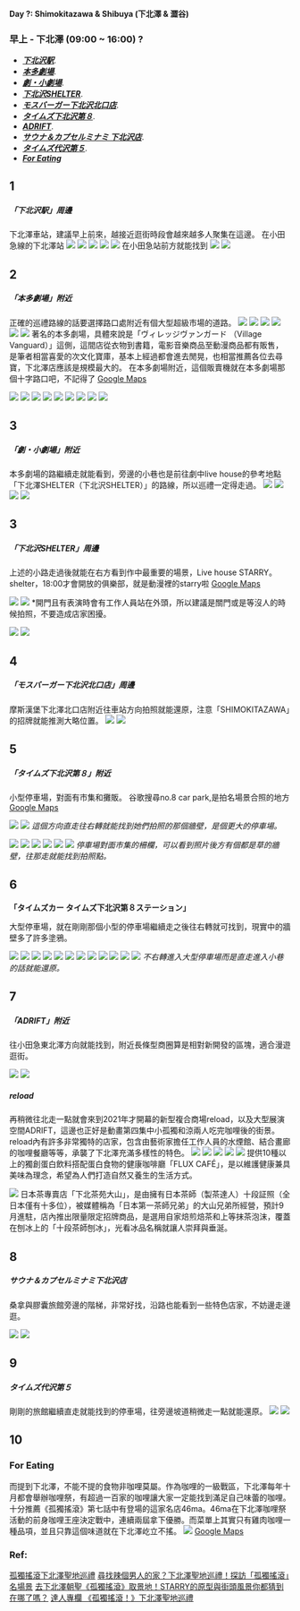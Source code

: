 #### Day ?: Shimokitazawa & Shibuya (下北澤 & 澀谷)

### 早上 - 下北澤 (09:00 ~ 16:00) ?

* *[**下北沢駅**](#1)*.
* *[**本多劇場**](#2)*.
* *[**劇・小劇場**](#3)*.
* *[**下北沢SHELTER**](#4)*.
* *[**モスバーガー下北沢北口店**](#5)*.
* *[***タイムズ下北沢第８***](#6)*.
* *[***ADRIFT***](#7)*.
* *[**サウナ＆カプセルミナミ 下北沢店**](#8)*.
* *[**タイムズ代沢第５**](#9)*.
*  ***[**For Eating**](#10)***

## 1
##### **「下北沢駅」周邊**
下北澤車站，建議早上前來，越接近逛街時段會越來越多人聚集在這邊。
在小田急線的下北澤站
![](Pasted%20image%2020240430094338.png)
![](Pasted%20image%2020240430094639.png)
![](Pasted%20image%2020240430094345.png)
![](Pasted%20image%2020240430094649.png)
![](Pasted%20image%2020240430094354.png)
在小田急站前方就能找到
![](Pasted%20image%2020240430100639.png)
![](Pasted%20image%2020240430100645.png)
## 2
##### **「本多劇場」附近**

正確的巡禮路線的話要選擇路口處附近有個大型超級市場的道路。
![](Pasted%20image%2020240430094705.png)
![](Pasted%20image%2020240430094411.png)
![](Pasted%20image%2020240430094729.png)
![](Pasted%20image%2020240430094420.png)
![](Pasted%20image%2020240430094736.png)
![](Pasted%20image%2020240430094427.png)
著名的本多劇場，具體來說是「ヴィレッジヴァンガード （Village Vanguard）」這側，這間店從衣物到書籍，電影音樂商品至動漫商品都有販售，是筆者相當喜愛的次文化寶庫，基本上經過都會進去閒晃，也相當推薦各位去尋寶，下北澤店應該是規模最大的。
在本多劇場附近，這個販賣機就在本多劇場那個十字路口吧，不記得了
[Google Maps](https://www.google.com/maps?ll=35.661484,139.668602&z=16&t=m&hl=zh-TW&gl=TW&mapclient=embed&cid=16964935770679989309)

![](Pasted%20image%2020240430094819.png)
![](Pasted%20image%2020240430094448.png)
![](Pasted%20image%2020240430094826.png)
![](Pasted%20image%2020240430094458.png)
![](Pasted%20image%2020240430094847.png)
![](Pasted%20image%2020240430094518.png)
![](Pasted%20image%2020240430094900.png)
![](Pasted%20image%2020240430094531.png)
![](Pasted%20image%2020240430100501.png)

## 3
##### **「劇・小劇場」附近**

本多劇場的路繼續走就能看到，旁邊的小巷也是前往劇中live house的參考地點「下北澤SHELTER（下北沢SHELTER）」的路線，所以巡禮一定得走過。
![](Pasted%20image%2020240430094920.png)
![](Pasted%20image%2020240430094550.png)
![](Pasted%20image%2020240430094932.png)
![](Pasted%20image%2020240430094555.png)

## 3
##### **「下北沢SHELTER」周邊**

上述的小路走過後就能在右方看到作中最重要的場景，Live house STARRY。
shelter，18:00才會開放的俱樂部，就是動漫裡的starry啦
[Google Maps](https://www.google.com/maps/place/Shelter/@35.662027,139.669989,19z/data=!4m6!3m5!1s0x6018f36a1800c2b1:0x8441942493bd853a!8m2!3d35.661482!4d139.6694661!16s%2Fg%2F1td_ymxw?hl=zh-TW&entry=ttu)

![](Pasted%20image%2020240430095001.png)
![](Pasted%20image%2020240430095009.png)
*開門且有表演時會有工作人員站在外頭，所以建議是關門或是等沒人的時候拍照，不要造成店家困擾。

![](Pasted%20image%2020240430095025.png)
![](Pasted%20image%2020240430095031.png)

## 4
##### **「モスバーガー下北沢北口店」周邊**

摩斯漢堡下北澤北口店附近往車站方向拍照就能還原，注意「SHIMOKITAZAWA」的招牌就能推測大略位置。
![](Pasted%20image%2020240430095044.png)
![](Pasted%20image%2020240430095049.png)

## 5
##### **「タイムズ下北沢第８」附近**

小型停車場，對面有市集和攤販。
谷歌搜尋no.8 car park,是拍名場景合照的地方
[Google Maps](https://www.google.com/maps/place/Times+Shimo-Kitazawa+No.8+Car+Park/@35.6626573,139.6666031,17z/data=!3m1!4b1!4m6!3m5!1s0x6018f36a5c99185f:0x3b76dd581fba51d9!8m2!3d35.662653!4d139.669178!16s%2Fg%2F1w04k45d?hl=zh-TW&entry=ttu)

![](Pasted%20image%2020240430095058.png)
![](Pasted%20image%2020240430095110.png)
*這個方向直走往右轉就能找到她們拍照的那個牆壁，是個更大的停車場。*

![](Pasted%20image%2020240430095137.png)
![](Pasted%20image%2020240430095144.png)
![](Pasted%20image%2020240430095150.png)
![](Pasted%20image%2020240430095157.png)
![](Pasted%20image%2020240430095202.png)
![](Pasted%20image%2020240430095210.png)
*停車場對面市集的柵欄，可以看到照片後方有個都是草的牆壁，往那走就能找到拍照點。*

## 6
**「タイムズカー タイムズ下北沢第８ステーション」**

大型停車場，就在剛剛那個小型的停車場繼續走之後往右轉就可找到，現實中的牆壁多了許多塗鴉。

![](Pasted%20image%2020240430095234.png)
![](Pasted%20image%2020240430095244.png)
![](Pasted%20image%2020240430095249.png)
![](Pasted%20image%2020240430095253.png)
![](Pasted%20image%2020240430095302.png)
![](Pasted%20image%2020240430095307.png)
![](Pasted%20image%2020240430095313.png)
![](Pasted%20image%2020240430095320.png)
![](Pasted%20image%2020240430095326.png)
![](Pasted%20image%2020240430095330.png)
![](Pasted%20image%2020240430095344.png)
![](Pasted%20image%2020240430095349.png)
*不右轉進入大型停車場而是直走進入小巷的話就能還原。*

## 7
##### **「ADRIFT」附近**

往小田急東北澤方向就能找到，附近長條型商圈算是相對新開發的區塊，適合漫遊逛街。

![](Pasted%20image%2020240430095702.png)
![](Pasted%20image%2020240430095707.png)
##### reload
再稍微往北走一點就會來到2021年才開幕的新型複合商場reload，以及大型展演空間ADRIFT，這邊也正好是動畫第四集中小孤獨和涼兩人吃完咖哩後的街景。reload內有許多非常獨特的店家，包含由藝術家擔任工作人員的水煙館、結合畫廊的咖哩餐廳等等，承襲了下北澤充滿多樣性的特色。
![](Pasted%20image%2020240430100712.png)
![](Pasted%20image%2020240430100718.png)
![](Pasted%20image%2020240430101232.png)
![](Pasted%20image%2020240430101318.png)
![](Pasted%20image%2020240430101329.png)
提供10種以上的獨創蛋白飲料搭配蛋白食物的健康咖啡廳「FLUX CAFÉ」，是以維護健康兼具美味為理念，希望為人們打造自然又養生的生活方式。

![](Pasted%20image%2020240430101357.png)
日本茶專賣店「下北茶苑大山」，是由擁有日本茶師（製茶達人）十段証照（全日本僅有十多位），被媒體稱為「日本第一茶師兄弟」的大山兄弟所經營，預計9月進駐，店內推出限量限定招牌商品，是選用自家焙煎焙茶和上等抹茶泡沫，覆蓋在刨冰上的「十段茶師刨冰」，光看冰品名稱就讓人崇拜與垂涎。

## 8
##### **サウナ＆カプセルミナミ下北沢店**

桑拿與膠囊旅館旁邊的階梯，非常好找，沿路也能看到一些特色店家，不妨邊走邊逛。

![](Pasted%20image%2020240430100727.png)
![](Pasted%20image%2020240430100732.png)

## 9
##### **タイムズ代沢第５**

剛剛的旅館繼續直走就能找到的停車場，往旁邊坡道稍微走一點就能還原。
![](Pasted%20image%2020240430100744.png)
![](Pasted%20image%2020240430100748.png)

## 10
### For Eating
而提到下北澤，不能不提的食物非咖哩莫屬。作為咖哩的一級戰區，下北澤每年十月都會舉辦咖哩祭，有超過一百家的咖哩讓大家一定能找到滿足自己味蕾的咖哩。
十分推薦《孤獨搖滾》第七話中有登場的這家名店46ma。46ma在下北澤咖哩祭活動的前身咖哩王座決定戰中，連續兩屆拿下優勝。而菜單上其實只有雞肉咖哩一種品項，並且只靠這個味道就在下北澤屹立不搖。
![](Pasted%20image%2020240430101104.png)
[Google Maps](https://www.google.com/maps/place/46ma/@35.661694,139.669445,17z/data=!4m6!3m5!1s0x6018f36a17d2da19:0x4bc03d8aa3019f2f!8m2!3d35.6616939!4d139.6694452!16s%2Fg%2F1hcb5zphd?hl=zh-TW&entry=ttu)


### Ref:

[孤獨搖滾下北澤聖地巡禮](https://www.xiaohongshu.com/discovery/item/64b2948d000000001c00cdd9?app_platform=ios&app_version=8.33&share_from_user_hidden=true&type=normal&author_share=1&xhsshare=WeixinSession&shareRedId=ODlIMzk7PTo2NzUyOTgwNjZJOTg1NT9B&apptime=1714440758)
[尋找辣個男人的家？下北澤聖地巡禮！探訪「孤獨搖滾」名場景](https://www.youtube.com/watch?v=-a_BdH4WuUk)
[去下北澤朝聖《孤獨搖滾》取景地！STARRY的原型與街頭風景你都猜到在哪了嗎？](https://www.japaholic.com/tw/article/detail/925867-%E5%8E%BB%E4%B8%8B%E5%8C%97%E6%BE%A4%E6%9C%9D%E8%81%96%E3%80%8A%E5%AD%A4%E7%8D%A8%E6%90%96%E6%BB%BE%E3%80%8B%E5%8F%96%E6%99%AF%E5%9C%B0%EF%BC%81STARRY%E7%9A%84%E5%8E%9F%E5%9E%8B%E8%88%87%E8%A1%97%E9%A0%AD%E9%A2%A8%E6%99%AF%E4%BD%A0%E9%83%BD%E7%8C%9C%E5%88%B0%E5%9C%A8%E5%93%AA%E4%BA%86%E5%97%8E%EF%BC%9F)
[達人專欄 《孤獨搖滾！》下北澤聖地巡禮](https://home.gamer.com.tw/creationDetail.php?sn=5595532)
